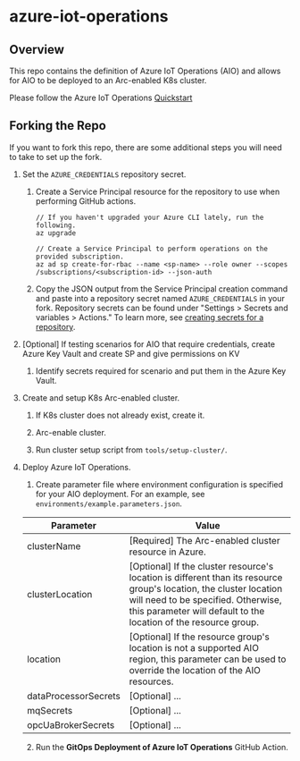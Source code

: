 # azure-iot-operations

## Overview

This repo contains the definition of Azure IoT Operations (AIO) and allows for
AIO to be deployed to an Arc-enabled K8s cluster.

Please follow the Azure IoT Operations [Quickstart](https://alicesprings.ms/docs/quickstart/)

## Forking the Repo

If you want to fork this repo, there are some additional steps you will need to take to set up the fork.

1. Set the `AZURE_CREDENTIALS` repository secret.

    1. Create a Service Principal resource for the repository to use when performing GitHub actions.
        ```
        // If you haven't upgraded your Azure CLI lately, run the following.
        az upgrade

        // Create a Service Principal to perform operations on the provided subscription.
        az ad sp create-for-rbac --name <sp-name> --role owner --scopes /subscriptions/<subscription-id> --json-auth
        ```

    2. Copy the JSON output from the Service Principal creation command and paste into a repository secret named `AZURE_CREDENTIALS`
        in your fork. Repository secrets can be found under "Settings > Secrets and 
       variables > Actions." To learn more, see [creating secrets for a repository](https://docs.github.com/en/actions/security-guides/using-secrets-in-github-actions#creating-secrets-for-a-repository).

2. [Optional] If testing scenarios for AIO that require credentials, create Azure Key Vault and create SP and give permissions on KV

    1. Identify secrets required for scenario and put them in the Azure Key Vault.

3. Create and setup K8s Arc-enabled cluster.

    1. If K8s cluster does not already exist, create it.

    2. Arc-enable cluster.

    3. Run cluster setup script from `tools/setup-cluster/`.

4. Deploy Azure IoT Operations.

    1. Create parameter file where environment configuration is specified for your AIO deployment. For an example, see `environments/example.parameters.json`.

    | **Parameter** | **Value**                  |
    | ------------- | -------------------------- |
    | clusterName   | [Required] The Arc-enabled cluster resource in Azure.  |
    | clusterLocation | [Optional] If the cluster resource's location is different than its resource group's location, the cluster location will need to be specified. Otherwise, this parameter will default to the location of the resource group.  |
    | location      | [Optional] If the resource group's location is not a supported AIO region, this parameter can be used to override the location of the AIO resources. |
    | dataProcessorSecrets | [Optional] ... |
    | mqSecrets | [Optional] ... |
    | opcUaBrokerSecrets | [Optional] ... |

    2. Run the **GitOps Deployment of Azure IoT Operations** GitHub Action.